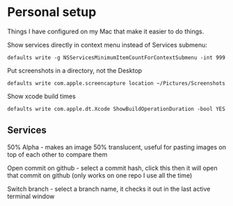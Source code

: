 # Personal setup

Things I have configured on my Mac that make it easier to do things.

Show services directly in context menu instead of Services submenu:

    defaults write -g NSServicesMinimumItemCountForContextSubmenu -int 999
    
Put screenshots in a directory, not the Desktop

    defaults write com.apple.screencapture location ~/Pictures/Screenshots
    
Show xcode build times

    defaults write com.apple.dt.Xcode ShowBuildOperationDuration -bool YES
    
## Services
50% Alpha - makes an image 50% translucent, useful for pasting images on top of each other to compare them

Open commit on github - select a commit hash, click this then it will open that commit on github (only works on one repo I use all the time)

Switch branch - select a branch name, it checks it out in the last active terminal window
